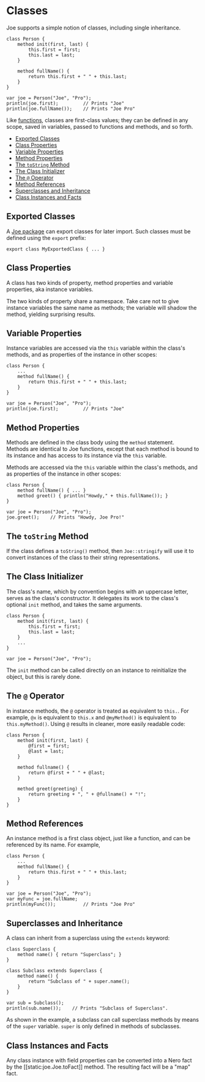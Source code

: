 # Classes

Joe supports a simple notion of classes, including single inheritance.

```joe
class Person {
    method init(first, last) {
        this.first = first;
        this.last = last;
    }
    
    method fullName() {
        return this.first + " " + this.last;
    }
}

var joe = Person("Joe", "Pro");
println(joe.first);         // Prints "Joe"
println(joe.fullName());    // Prints "Joe Pro"
```

Like [functions](functions.md), classes are first-class values; they
can be defined in any scope, saved in variables, passed to functions
and methods, and so forth.

- [Exported Classes](#exported-classes)
- [Class Properties](#class-properties)
- [Variable Properties](#variable-properties)
- [Method Properties](#method-properties)
- [The `toString` Method](#the-tostring-method)
- [The Class Initializer](#the-class-initializer)
- [The `@` Operator](#the--operator)
- [Method References](#method-references)
- [Superclasses and Inheritance](#superclasses-and-inheritance)
- [Class Instances and Facts](#class-instances-and-facts)
 
## Exported Classes

A [Joe package](extending/packages.md) can export classes for
later import.  Such classes must be defined using the `export` prefix:

```joe
export class MyExportedClass { ... }
```

## Class Properties

A class has two kinds of property, method properties and variable properties,
aka instance variables.

The two kinds of property share a namespace.  Take care not to give instance 
variables the same name as methods; the variable will shadow the method,
yielding surprising results.

## Variable Properties

Instance variables are accessed via the `this` variable within the class's
methods, and as properties of the instance in other scopes:

```joe
class Person {
    ...
    method fullName() {
        return this.first + " " + this.last;
    }
}

var joe = Person("Joe", "Pro");
println(joe.first);         // Prints "Joe"
```

## Method Properties

Methods are defined in the class body using the `method` statement.  
Methods are identical to Joe functions, except that each method is bound
to its instance and has access to its instance via the `this` variable.

Methods are accessed via the `this` variable within the class's
methods, and as properties of the instance in other scopes:

```joe
class Person {
    method fullName() { ... }
    method greet() { println("Howdy," + this.fullName()); }
}

var joe = Person("Joe", "Pro");
joe.greet();    // Prints "Howdy, Joe Pro!"
```

## The `toString` Method

If the class defines a `toString()` method, then `Joe::stringify` will use
it to convert instances of the class to their string representations.  

## The Class Initializer

The class's name, which by convention begins with an uppercase letter,
serves as the class's constructor.  It delegates its work to the class's
optional `init` method, and takes the same arguments.

```joe
class Person {
    method init(first, last) {
        this.first = first;
        this.last = last;
    }
    ...    
}

var joe = Person("Joe", "Pro");
```

The `init` method can be called directly on an instance to reinitialize
the object, but this is rarely done.

## The `@` Operator

In instance methods, the `@` operator is treated as equivalent to `this.`. For
example, `@x` is equivalent to `this.x` and `@myMethod()` is equivalent to
`this.myMethod()`.  Using `@` results in cleaner, more easily readable code:

```joe
class Person {
    method init(first, last) {
        @first = first;
        @last = last;
    }
    
    method fullname() {
        return @first + " " + @last; 
    }
    
    method greet(greeting) {
        return greeting + ", " + @fullname() + "!";
    }
}
```

## Method References

An instance method is a first class object, just like a function, and
can be referenced by its name. For example,

```joe
class Person {
    ...
    method fullName() {
        return this.first + " " + this.last;
    }
}

var joe = Person("Joe", "Pro");
var myFunc = joe.fullName;
println(myFunc());          // Prints "Joe Pro"
```

## Superclasses and Inheritance

A class can inherit from a superclass using the `extends` keyword:

```joe
class Superclass {
    method name() { return "Superclass"; }
}

class Subclass extends Superclass {
    method name() {
        return "Subclass of " + super.name();
    }
}

var sub = Subclass();
println(sub.name());    // Prints "Subclass of Superclass".
```

As shown in the example, a subclass can call superclass methods by
means of the `super` variable.  `super` is only defined in methods
of subclasses.

## Class Instances and Facts

Any class instance with field properties can be converted into
a Nero fact by the [[static:joe.Joe.toFact]] method. The resulting fact 
will be a "map" fact.
